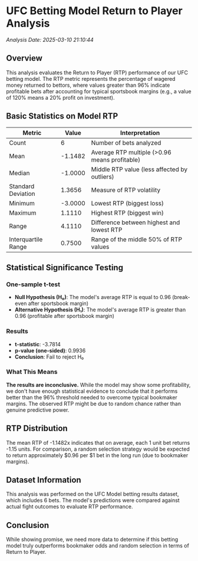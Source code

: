 # UFC Betting Model Return to Player Analysis

*Analysis Date: 2025-03-10 21:10:44*

## Overview
This analysis evaluates the Return to Player (RTP) performance of our UFC betting model. The RTP metric represents the percentage of wagered money returned to bettors, where values greater than 96% indicate profitable bets after accounting for typical sportsbook margins (e.g., a value of 120% means a 20% profit on investment).

## Basic Statistics on Model RTP

| Metric | Value | Interpretation |
|--------|-------|----------------|
| Count | 6 | Number of bets analyzed |
| Mean | -1.1482 | Average RTP multiple (>0.96 means profitable) |
| Median | -1.0000 | Middle RTP value (less affected by outliers) |
| Standard Deviation | 1.3656 | Measure of RTP volatility |
| Minimum | -3.0000 | Lowest RTP (biggest loss) |
| Maximum | 1.1110 | Highest RTP (biggest win) |
| Range | 4.1110 | Difference between highest and lowest RTP |
| Interquartile Range | 0.7500 | Range of the middle 50% of RTP values |

## Statistical Significance Testing

### One-sample t-test
- **Null Hypothesis (H₀)**: The model's average RTP is equal to 0.96 (break-even after sportsbook margin)
- **Alternative Hypothesis (H₁)**: The model's average RTP is greater than 0.96 (profitable after sportsbook margin)

### Results
- **t-statistic**: -3.7814
- **p-value (one-sided)**: 0.9936
- **Conclusion**: Fail to reject H₀

### What This Means
**The results are inconclusive.** While the model may show some profitability, we don't have enough statistical evidence to conclude that it performs better than the 96% threshold needed to overcome typical bookmaker margins. The observed RTP might be due to random chance rather than genuine predictive power.

## RTP Distribution
The mean RTP of -1.1482x indicates that on average, each 1 unit bet returns -1.15 units. For comparison, a random selection strategy would be expected to return approximately $0.96 per $1 bet in the long run (due to bookmaker margins).

## Dataset Information
This analysis was performed on the UFC Model betting results dataset, which includes 6 bets. The model's predictions were compared against actual fight outcomes to evaluate RTP performance.

## Conclusion
While showing promise, we need more data to determine if this betting model truly outperforms bookmaker odds and random selection in terms of Return to Player.